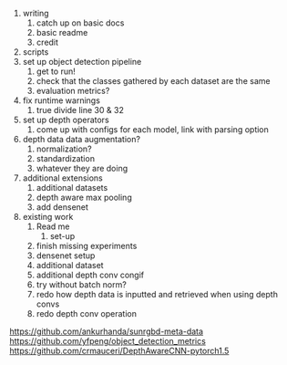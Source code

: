 1. writing
   1. catch up on basic docs
   1. basic readme
   1. credit
1. scripts
1. set up object detection pipeline
   1. get to run!
   1. check that the classes gathered by each dataset are the same   
   1. evaluation metrics?
1. fix runtime warnings
      1. true divide line 30 & 32
1. set up depth operators
    1. come up with configs for each model, link with parsing option   
1. depth data data augmentation?
   1. normalization?
   1. standardization
   1. whatever they are doing
1. additional extensions
   1. additional datasets
   1. depth aware max pooling
   1. add densenet
1. existing work
   1. Read me
      1. set-up
   1. finish missing experiments
   1. densenet setup
   1. additional dataset
   1. additional depth conv congif   
   1. try without batch norm?
   1. redo how depth data is inputted and retrieved when using depth convs
   1. redo depth conv operation

https://github.com/ankurhanda/sunrgbd-meta-data
https://github.com/yfpeng/object_detection_metrics
https://github.com/crmauceri/DepthAwareCNN-pytorch1.5